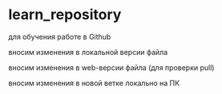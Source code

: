 # learn_repository
для обучения работе в Github

вносим изменения в локальной версии файла

вносим изменения в web-версии файла (для проверки pull)

вносим изменения в новой ветке локально на ПК